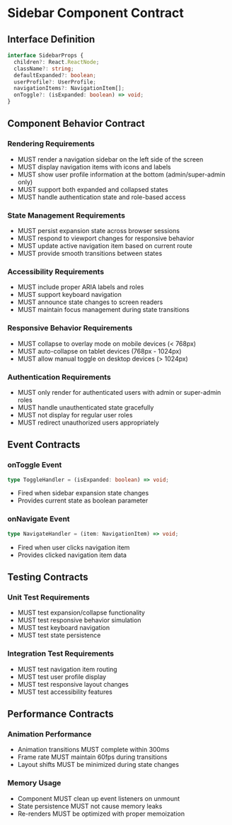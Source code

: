 # Sidebar Component Contract

## Interface Definition

```typescript
interface SidebarProps {
  children?: React.ReactNode;
  className?: string;
  defaultExpanded?: boolean;
  userProfile?: UserProfile;
  navigationItems?: NavigationItem[];
  onToggle?: (isExpanded: boolean) => void;
}
```

## Component Behavior Contract

### Rendering Requirements
- MUST render a navigation sidebar on the left side of the screen
- MUST display navigation items with icons and labels
- MUST show user profile information at the bottom (admin/super-admin only)
- MUST support both expanded and collapsed states
- MUST handle authentication state and role-based access

### State Management Requirements
- MUST persist expansion state across browser sessions
- MUST respond to viewport changes for responsive behavior
- MUST update active navigation item based on current route
- MUST provide smooth transitions between states

### Accessibility Requirements
- MUST include proper ARIA labels and roles
- MUST support keyboard navigation
- MUST announce state changes to screen readers
- MUST maintain focus management during state transitions

### Responsive Behavior Requirements
- MUST collapse to overlay mode on mobile devices (< 768px)
- MUST auto-collapse on tablet devices (768px - 1024px)
- MUST allow manual toggle on desktop devices (> 1024px)

### Authentication Requirements
- MUST only render for authenticated users with admin or super-admin roles
- MUST handle unauthenticated state gracefully
- MUST not display for regular user roles
- MUST redirect unauthorized users appropriately

## Event Contracts

### onToggle Event
```typescript
type ToggleHandler = (isExpanded: boolean) => void;
```
- Fired when sidebar expansion state changes
- Provides current state as boolean parameter

### onNavigate Event
```typescript
type NavigateHandler = (item: NavigationItem) => void;
```
- Fired when user clicks navigation item
- Provides clicked navigation item data

## Testing Contracts

### Unit Test Requirements
- MUST test expansion/collapse functionality
- MUST test responsive behavior simulation
- MUST test keyboard navigation
- MUST test state persistence

### Integration Test Requirements
- MUST test navigation item routing
- MUST test user profile display
- MUST test responsive layout changes
- MUST test accessibility features

## Performance Contracts

### Animation Performance
- Animation transitions MUST complete within 300ms
- Frame rate MUST maintain 60fps during transitions
- Layout shifts MUST be minimized during state changes

### Memory Usage
- Component MUST clean up event listeners on unmount
- State persistence MUST not cause memory leaks
- Re-renders MUST be optimized with proper memoization